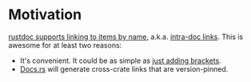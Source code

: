 # Motivation

[rustdoc supports linking to items by name][rustdoc], a.k.a. [intra-doc
links][intra-doc-link]. This is awesome for at least two reasons:

- It's convenient. It could be as simple as [just adding brackets][uv-brackets].
- [Docs.rs](https://docs.rs) will generate cross-crate links that are version-pinned.

<!-- prettier-ignore-start -->

[intra-doc-link]: https://rust-lang.github.io/rfcs/1946-intra-rustdoc-links.html
[rustdoc]: https://doc.rust-lang.org/rustdoc/write-documentation/linking-to-items-by-name.html
[uv-brackets]: https://github.com/astral-sh/uv/pull/12076/files

<!-- prettier-ignore-end -->
